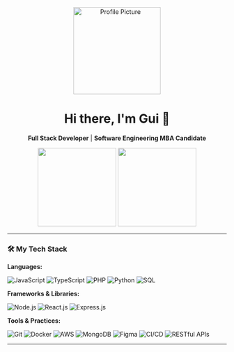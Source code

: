 <div align="center">
  <img src="https://staticctf.ubisoft.com/J3yJr34U2pZ2Ieem48Dwy9uqj5PNUQTn/7m7WjqPuogiY8g3o7kypIF/6487b3e35f7ad57a99f3c013b0f2d445/wrench_thumb_310362.jpg" width="200px" alt="Profile Picture"/>
  <h1>Hi there, I'm Gui 👋</h1>
  <p>
    <strong>Full Stack Developer</strong> | <strong>Software Engineering MBA Candidate</strong> 
  </p>
  <img height="180em" src="https://github-readme-stats.vercel.app/api?username=guiteixeira-io&show_icons=true&theme=dracula&include_all_commits=true&count_private=true"/>
  <img height="180em" src="https://github-readme-stats.vercel.app/api/top-langs/?username=guiteixeira-io&layout=compact&langs_count=7&theme=dracula"/>
</div>

---

### 🛠️ My Tech Stack

**Languages:**
<p>
  <img alt="JavaScript" src="https://img.shields.io/badge/JavaScript-F7DF1E?style=for-the-badge&logo=javascript&logoColor=black"/> 
  <img alt="TypeScript" src="https://img.shields.io/badge/TypeScript-3178C6?style=for-the-badge&logo=typescript&logoColor=white"/> 
  <img alt="PHP" src="https://img.shields.io/badge/PHP-777BB4?style=for-the-badge&logo=php&logoColor=white"/> 
  <img alt="Python" src="https://img.shields.io/badge/Python-3776AB?style=for-the-badge&logo=python&logoColor=white"/> 
  <img alt="SQL" src="https://img.shields.io/badge/SQL-4479A1?style=for-the-badge&logo=postgresql&logoColor=white"/> 
</p>

**Frameworks & Libraries:**
<p>
  <img alt="Node.js" src="https://img.shields.io/badge/Node.js-339933?style=for-the-badge&logo=nodedotjs&logoColor=white"/> 
  <img alt="React.js" src="https://img.shields.io/badge/React-61DAFB?style=for-the-badge&logo=react&logoColor=black"/> 
  <img alt="Express.js" src="https://img.shields.io/badge/Express.js-000000?style=for-the-badge&logo=express&logoColor=white"/> 
</p>

**Tools & Practices:**
<p>
  <img alt="Git" src="https://img.shields.io/badge/Git-F05032?style=for-the-badge&logo=git&logoColor=white"/> 
  <img alt="Docker" src="https://img.shields.io/badge/Docker-2496ED?style=for-the-badge&logo=docker&logoColor=white"/> 
  <img alt="AWS" src="https://img.shields.io/badge/AWS-232F3E?style=for-the-badge&logo=amazonaws&logoColor=white"/> 
  <img alt="MongoDB" src="https://img.shields.io/badge/MongoDB-47A248?style=for-the-badge&logo=mongodb&logoColor=white"/> 
  <img alt="Figma" src="https://img.shields.io/badge/Figma-F24E1E?style=for-the-badge&logo=figma&logoColor=white"/> 
  <img alt="CI/CD" src="https://img.shields.io/badge/CI/CD-000000?style=for-the-badge&logo=githubactions&logoColor=white"/> 
  <img alt="RESTful APIs" src="https://img.shields.io/badge/REST-0277BD?style=for-the-badge&logo=swagger&logoColor=white"/>
</p>

---
